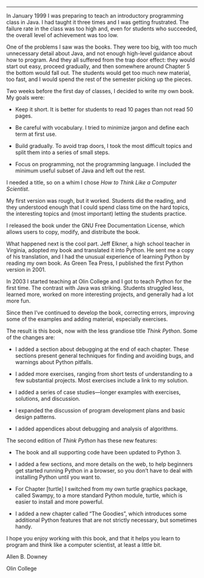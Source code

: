 --------------------------------

In January 1999 I was preparing to teach an introductory programming class in Java. I had taught it three times and I was getting frustrated. The failure rate in the class was too high and, even for students who succeeded, the overall level of achievement was too low.

One of the problems I saw was the books. They were too big, with too much unnecessary detail about Java, and not enough high-level guidance about how to program. And they all suffered from the trap door effect: they would start out easy, proceed gradually, and then somewhere around Chapter 5 the bottom would fall out. The students would get too much new material, too fast, and I would spend the rest of the semester picking up the pieces.

Two weeks before the first day of classes, I decided to write my own book. My goals were:

-   Keep it short. It is better for students to read 10 pages than not read 50 pages.

-   Be careful with vocabulary. I tried to minimize jargon and define each term at first use.

-   Build gradually. To avoid trap doors, I took the most difficult topics and split them into a series of small steps.

-   Focus on programming, not the programming language. I included the minimum useful subset of Java and left out the rest.

I needed a title, so on a whim I chose <span>*How to Think Like a Computer Scientist*</span>.

My first version was rough, but it worked. Students did the reading, and they understood enough that I could spend class time on the hard topics, the interesting topics and (most important) letting the students practice.

I released the book under the GNU Free Documentation License, which allows users to copy, modify, and distribute the book.

What happened next is the cool part. Jeff Elkner, a high school teacher in Virginia, adopted my book and translated it into Python. He sent me a copy of his translation, and I had the unusual experience of learning Python by reading my own book. As Green Tea Press, I published the first Python version in 2001.

In 2003 I started teaching at Olin College and I got to teach Python for the first time. The contrast with Java was striking. Students struggled less, learned more, worked on more interesting projects, and generally had a lot more fun.

Since then I’ve continued to develop the book, correcting errors, improving some of the examples and adding material, especially exercises.

The result is this book, now with the less grandiose title <span>*Think Python*</span>. Some of the changes are:

-   I added a section about debugging at the end of each chapter. These sections present general techniques for finding and avoiding bugs, and warnings about Python pitfalls.

-   I added more exercises, ranging from short tests of understanding to a few substantial projects. Most exercises include a link to my solution.

-   I added a series of case studies—longer examples with exercises, solutions, and discussion.

-   I expanded the discussion of program development plans and basic design patterns.

-   I added appendices about debugging and analysis of algorithms.

The second edition of <span>*Think Python*</span> has these new features:

-   The book and all supporting code have been updated to Python 3.

-   I added a few sections, and more details on the web, to help beginners get started running Python in a browser, so you don’t have to deal with installing Python until you want to.

-   For Chapter [turtle] I switched from my own turtle graphics package, called Swampy, to a more standard Python module, <span>turtle</span>, which is easier to install and more powerful.

-   I added a new chapter called “The Goodies”, which introduces some additional Python features that are not strictly necessary, but sometimes handy.

I hope you enjoy working with this book, and that it helps you learn to program and think like a computer scientist, at least a little bit.

Allen B. Downey

Olin College

